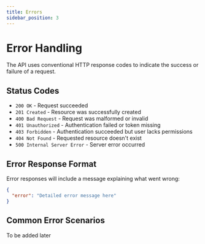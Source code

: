 ```yaml
---
title: Errors
sidebar_position: 3
---
```


# Error Handling

The API uses conventional HTTP response codes to indicate the success or failure of a request.

## Status Codes

- `200 OK` - Request succeeded
- `201 Created` - Resource was successfully created
- `400 Bad Request` - Request was malformed or invalid
- `401 Unauthorized` - Authentication failed or token missing
- `403 Forbidden` - Authentication succeeded but user lacks permissions
- `404 Not Found` - Requested resource doesn't exist
- `500 Internal Server Error` - Server error occurred

## Error Response Format

Error responses will include a message explaining what went wrong:

```json
{
  "error": "Detailed error message here"
}
```

## Common Error Scenarios

To be added later